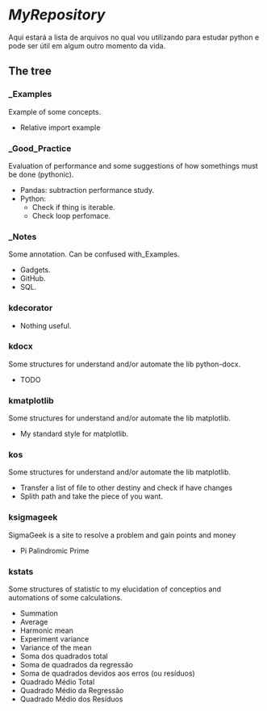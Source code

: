 # *MyRepository*

Aqui estará a lista de arquivos no qual vou utilizando para estudar python e
pode ser útil em algum outro momento da vida.

## The tree

### _Examples

Example of some concepts.

* Relative import example

### _Good_Practice

Evaluation of performance and some suggestions of how somethings must be done (pythonic).

* Pandas: subtraction performance study.
* Python:  
  * Check if thing is iterable.
  * Check loop perfomace.

### _Notes
Some annotation. Can be confused with_Examples.

* Gadgets.
* GitHub.
* SQL.

### kdecorator

* Nothing useful.

### kdocx

Some structures for understand and/or automate the lib python-docx.

* TODO

### kmatplotlib

Some structures for understand and/or automate the lib matplotlib.

* My standard style for matplotlib.

### kos

Some structures for understand and/or automate the lib matplotlib.

* Transfer a list of file to other destiny and check if have changes
* Splith path and take the piece of you want.

### ksigmageek

SigmaGeek is a site to resolve a problem and gain points and money

* Pi Palindromic Prime

### kstats

Some structures of statistic to my elucidation of conceptios and automations of some calculations.

* Summation
* Average
* Harmonic mean
* Experiment variance
* Variance of the mean
* Soma dos quadrados total
* Soma de quadrados da regressão
* Soma de quadrados devidos aos erros (ou resíduos)
* Quadrado Médio Total
* Quadrado Médio da Regressão
* Quadrado Médio dos Resíduos
